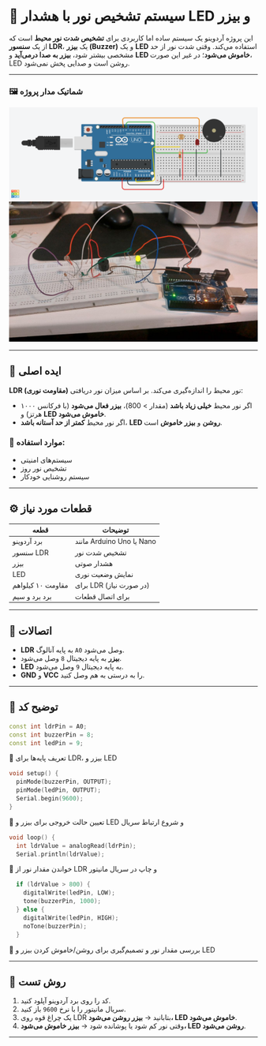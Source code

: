 # 🔆 سیستم تشخیص نور با هشدار LED و بیزر

این پروژه آردوینو یک سیستم ساده اما کاربردی برای **تشخیص شدت نور محیط** است که از یک **سنسور LDR**، یک **بیزر (Buzzer)** و یک **LED** استفاده می‌کند. وقتی شدت نور از حد مشخصی بیشتر شود، **بیزر به صدا درمی‌آید** و **LED خاموش می‌شود**؛ در غیر این صورت، LED روشن است و صدایی پخش نمی‌شود.

---
### 🖼️ شماتیک مدار پروژه

![شماتیک مدار](images/photoselBuzzer.png)
![شماتیک مدار](images/photocelBuzzer2.jpg)

---

## 🧠 ایده اصلی

**LDR (مقاومت نوری)** نور محیط را اندازه‌گیری می‌کند. بر اساس میزان نور دریافتی:

- اگر نور محیط **خیلی زیاد باشد** (مقدار > 800)، **بیزر فعال می‌شود** (با فرکانس ۱۰۰۰ هرتز) و **LED خاموش می‌شود**.
- اگر نور محیط **کمتر از حد آستانه باشد**، **LED روشن** و **بیزر خاموش** است.

### 🎯 موارد استفاده:
- سیستم‌های امنیتی
- تشخیص نور روز
- سیستم روشنایی خودکار

---

## ⚙️ قطعات مورد نیاز

| قطعه             | توضیحات                    |
|------------------|-----------------------------|
| برد آردوینو       | مانند Arduino Uno یا Nano   |
| سنسور LDR        | تشخیص شدت نور              |
| بیزر             | هشدار صوتی                 |
| LED              | نمایش وضعیت نوری           |
| مقاومت ۱۰ کیلواهم | برای LDR (در صورت نیاز)     |
| برد برد و سیم     | برای اتصال قطعات           |

---

## 🔌 اتصالات

- **LDR** به پایه آنالوگ `A0` وصل می‌شود.
- **بیزر** به پایه دیجیتال `8` وصل می‌شود.
- **LED** به پایه دیجیتال `9` وصل می‌شود.
- **GND** و **VCC** را به درستی به هم وصل کنید.



---

## 🧾 توضیح کد

```cpp
const int ldrPin = A0; 
const int buzzerPin = 8; 
const int ledPin = 9; 
```
🔸 تعریف پایه‌ها برای LDR، بیزر و LED

```cpp
void setup() {
  pinMode(buzzerPin, OUTPUT);
  pinMode(ledPin, OUTPUT);
  Serial.begin(9600);
}
```
🔸 تعیین حالت خروجی برای بیزر و LED و شروع ارتباط سریال

```cpp
void loop() {
  int ldrValue = analogRead(ldrPin); 
  Serial.println(ldrValue); 
```
🔸 خواندن مقدار نور از LDR و چاپ در سریال مانیتور

```cpp
  if (ldrValue > 800) {
    digitalWrite(ledPin, LOW);
    tone(buzzerPin, 1000);
  } else {
    digitalWrite(ledPin, HIGH);
    noTone(buzzerPin);
  }
```
🔸 بررسی مقدار نور و تصمیم‌گیری برای روشن/خاموش کردن بیزر و LED

---

## 🧪 روش تست

1. کد را روی برد آردوینو آپلود کنید.
2. سریال مانیتور را با نرخ `9600` باز کنید.
3. یک چراغ قوه روی LDR بتابانید → **بیزر روشن می‌شود، LED خاموش می‌شود**.
4. وقتی نور کم شود یا پوشانده شود → **بیزر خاموش می‌شود، LED روشن می‌شود**.

---

